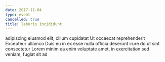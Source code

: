 ```yaml
---
date: 2017-11-04
type: event
cancelled: true
title: laboris incididunt
---
```

adipiscing eiusmod elit, cillum cupidatat Ut occaecat reprehenderit Excepteur ullamco Duis eu in ex esse nulla officia deserunt irure do ut sint consectetur Lorem minim ea enim voluptate amet, in exercitation sed veniam, fugiat sit ad